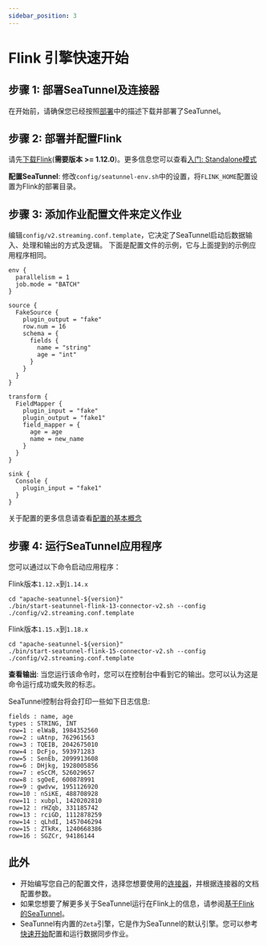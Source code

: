 ```yaml
---
sidebar_position: 3
---
```


# Flink 引擎快速开始

## 步骤 1: 部署SeaTunnel及连接器

在开始前，请确保您已经按照[部署](deployment.md)中的描述下载并部署了SeaTunnel。

## 步骤 2: 部署并配置Flink

请先[下载Flink](https://flink.apache.org/downloads.html)(**需要版本 >= 1.12.0**)。更多信息您可以查看[入门: Standalone模式](https://nightlies.apache.org/flink/flink-docs-release-1.14/docs/deployment/resource-providers/standalone/overview/)

**配置SeaTunnel**: 修改`config/seatunnel-env.sh`中的设置，将`FLINK_HOME`配置设置为Flink的部署目录。

## 步骤 3: 添加作业配置文件来定义作业

编辑`config/v2.streaming.conf.template`，它决定了SeaTunnel启动后数据输入、处理和输出的方式及逻辑。
下面是配置文件的示例，它与上面提到的示例应用程序相同。

```hocon
env {
  parallelism = 1
  job.mode = "BATCH"
}

source {
  FakeSource {
    plugin_output = "fake"
    row.num = 16
    schema = {
      fields {
        name = "string"
        age = "int"
      }
    }
  }
}

transform {
  FieldMapper {
    plugin_input = "fake"
    plugin_output = "fake1"
    field_mapper = {
      age = age
      name = new_name
    }
  }
}

sink {
  Console {
    plugin_input = "fake1"
  }
}

```

关于配置的更多信息请查看[配置的基本概念](../../concept/config.md)

## 步骤 4: 运行SeaTunnel应用程序

您可以通过以下命令启动应用程序：

Flink版本`1.12.x`到`1.14.x`

```shell
cd "apache-seatunnel-${version}"
./bin/start-seatunnel-flink-13-connector-v2.sh --config ./config/v2.streaming.conf.template
```

Flink版本`1.15.x`到`1.18.x`

```shell
cd "apache-seatunnel-${version}"
./bin/start-seatunnel-flink-15-connector-v2.sh --config ./config/v2.streaming.conf.template
```

**查看输出**: 当您运行该命令时，您可以在控制台中看到它的输出。您可以认为这是命令运行成功或失败的标志。

SeaTunnel控制台将会打印一些如下日志信息:

```shell
fields : name, age
types : STRING, INT
row=1 : elWaB, 1984352560
row=2 : uAtnp, 762961563
row=3 : TQEIB, 2042675010
row=4 : DcFjo, 593971283
row=5 : SenEb, 2099913608
row=6 : DHjkg, 1928005856
row=7 : eScCM, 526029657
row=8 : sgOeE, 600878991
row=9 : gwdvw, 1951126920
row=10 : nSiKE, 488708928
row=11 : xubpl, 1420202810
row=12 : rHZqb, 331185742
row=13 : rciGD, 1112878259
row=14 : qLhdI, 1457046294
row=15 : ZTkRx, 1240668386
row=16 : SGZCr, 94186144
```

## 此外

- 开始编写您自己的配置文件，选择您想要使用的[连接器](../../connector-v2/source)，并根据连接器的文档配置参数。
- 如果您想要了解更多关于SeaTunnel运行在Flink上的信息，请参阅[基于Flink的SeaTunnel](../../other-engine/flink.md)。
- SeaTunnel有内置的`Zeta`引擎，它是作为SeaTunnel的默认引擎。您可以参考[快速开始](quick-start-seatunnel-engine.md)配置和运行数据同步作业。

